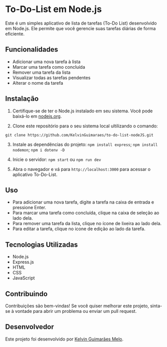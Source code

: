 # To-Do-List em Node.js

Este é um simples aplicativo de lista de tarefas (To-Do List) desenvolvido em Node.js. Ele permite que você gerencie suas tarefas diárias de forma eficiente.

## Funcionalidades

- Adicionar uma nova tarefa à lista
- Marcar uma tarefa como concluída
- Remover uma tarefa da lista
- Visualizar todas as tarefas pendentes
- Alterar o nome da tarefa

## Instalação

1. Certifique-se de ter o Node.js instalado em seu sistema. Você pode baixá-lo em [nodejs.org](https://nodejs.org/).

2. Clone este repositório para o seu sistema local ultilizando o comando: 

`git clone https://github.com/KelvinGuimaraes/to-do-list-nodeJS.git`

3. Instale as dependências do projeto: `npm install express`; `npm install nodemon`; `npm i dotenv -D`

4. Inicie o servidor: `npm start` ou `npm run dev`

5. Abra o navegador e vá para `http://localhost:3000` para acessar o aplicativo To-Do-List.

## Uso

- Para adicionar uma nova tarefa, digite a tarefa na caixa de entrada e pressione Enter.
- Para marcar uma tarefa como concluída, clique na caixa de seleção ao lado dela.
- Para remover uma tarefa da lista, clique no ícone de lixeira ao lado dela.
- Para editar a tarefa, clique no icone de edição ao lado da tarefa.

## Tecnologias Utilizadas

- Node.js
- Express.js
- HTML
- CSS
- JavaScript

## Contribuindo

Contribuições são bem-vindas! Se você quiser melhorar este projeto, sinta-se à vontade para abrir um problema ou enviar um pull request.

## Desenvolvedor

Este projeto foi desenvolvido por [Kelvin Guimarães Melo](https://github.com/KelvinGuimaraes).

